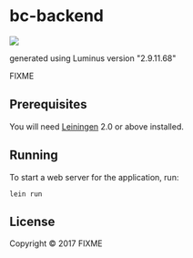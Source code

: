 # bc-backend

![](https://travis-ci.org/johan1a/bc-backend.svg?branch=master)

generated using Luminus version "2.9.11.68"

FIXME

## Prerequisites

You will need [Leiningen][1] 2.0 or above installed.

[1]: https://github.com/technomancy/leiningen

## Running

To start a web server for the application, run:

    lein run

## License

Copyright © 2017 FIXME
